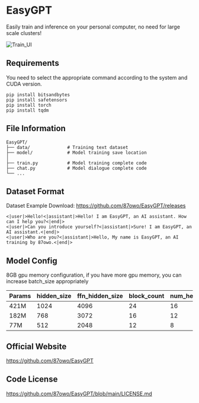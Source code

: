 # EasyGPT

Easily train and inference on your personal computer, no need for large scale clusters!

![Train_UI](https://github.com/user-attachments/assets/d64d5f8d-eb55-4a6a-aa45-26ddf71e0f6d)

## Requirements

You need to select the appropriate command according to the system and CUDA version.

```
pip install bitsandbytes
pip install safetensors
pip install torch
pip install tqdm
```

## File Information

```
EasyGPT/
├── data/              # Training text dataset
├── model/             # Model training save location
│
├── train.py           # Model training complete code
├── chat.py            # Model dialogue complete code
└── ...
```

## Dataset Format

Dataset Example Download: https://github.com/87owo/EasyGPT/releases

```
<|user|>Hello!<|assistant|>Hello! I am EasyGPT, an AI assistant. How can I help you?<|end|>
<|user|>Can you introduce yourself?<|assistant|>Sure! I am EasyGPT, an AI assistant.<|end|>
<|user|>Who are you?<|assistant|>Hello, My name is EasyGPT, an AI training by 87owo.<|end|>
```

## Model Config

8GB gpu memory configuration, if you have more gpu memory, you can increase batch_size appropriately

| Params | hidden_size | ffn_hidden_size | block_count | num_heads | vocab_size | batch_size |
|--------|-------------|-----------------|-------------|-----------|------------|------------|
| 421M   | 1024        | 4096            | 24          | 16        | 32000      | 2          |
| 182M   | 768         | 3072            | 16          | 12        | 32000      | 4          |
| 77M    | 512         | 2048            | 12          | 8         | 32000      | 8          |

## Official Website

https://github.com/87owo/EasyGPT

## Code License

https://github.com/87owo/EasyGPT/blob/main/LICENSE.md
